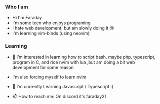 ### Who I am
- Hi I'm Faraday
- I'm some teen who enjoys programing
- I hate web development, but am slowly doing it 😢
- I'm learning vim-binds (using neovim)
  


### Learning
- 👀 I’m interested in learning how to script bash, maybe php, typescript, program in C, and rice nvim with lua ,but am doing a bit web development for some reason
- I'm also forcing myself to learn nvim
- 🌱 I’m currently Learning Javascript / Typescript :(
  
- 📫 How to reach me: On discord it's faraday21
